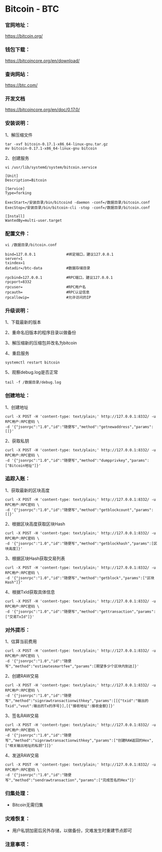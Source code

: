 # Bitcoin - BTC

### 官网地址：
https://bitcoin.org/

### 钱包下载：
https://bitcoincore.org/en/download/

### 查询网站：
https://btc.com/

### 开发文档
https://bitcoincore.org/en/doc/0.17.0/

### 安装说明：
1、解压缩文件
```
tar -xvf bitcoin-0.17.1-x86_64-linux-gnu.tar.gz
mv bitcoin-0.17.1-x86_64-linux-gnu bitcoin
```

2、创建服务
```
vi /usr/lib/systemd/system/bitcoin.service
```
```
[Unit]
Description=Bitcoin

[Service]
Type=forking

ExecStart=/安装目录/bin/bitcoind -daemon -conf=/数据目录/bitcoin.conf
ExecStop=/安装目录/bin/bitcoin-cli -stop -conf=/数据目录/bitcoin.conf

[Install]
WantedBy=multi-user.target
```

### 配置文件：
```
vi /数据目录/bitcoin.conf
```
```
bind=127.0.0.1              #绑定端口，建议127.0.0.1
server=1                    
txindex=1
datadir=/btc-data           #数据存储目录

rpcbind=127.0.0.1           #RPC端口，建议127.0.0.1
rpcport=8332
rpcuser=                    #RPC用户名
rpcauth=                    #RPC认证信息
rpcallowip=                 #允许访问的IP
```

### 升级说明：
1、下载最新的版本

2、重命名旧版本的程序目录以做备份

3、解压缩新的压缩包并改名为bitcoin

4、重启服务
```
systemctl restart bitcoin
```
5、观察debug.log是否正常
```
tail -f /数据目录/debug.log
```

### 创建地址：
1、创建地址
```
curl -X POST -H 'content-type: text/plain;' http://127.0.0.1:8332/ -u RPC用户:RPC密码 \
-d '{"jsonrpc":"1.0","id":"随便写","method":"getnewaddress","params":[]}'  
```
2、获取私钥
```
curl -X POST -H 'content-type: text/plain;' http://127.0.0.1:8332/ -u RPC用户:RPC密码 \
-d '{"jsonrpc":"1.0","id":"随便写","method":"dumpprivkey","params":["Bitcoin地址"]}'
```

### 追踪入账：
1、获取最新的区块高度
```
curl -X POST -H 'content-type: text/plain;' http://127.0.0.1:8332/ -u RPC用户:RPC密码 \
-d '{"jsonrpc":"1.0","id":"随便写","method":"getblockcount","params":[]}'  
```
2、根据区块高度获取区块Hash
```
curl -X POST -H 'content-type: text/plain;' http://127.0.0.1:8332/ -u RPC用户:RPC密码 \
-d '{"jsonrpc":"1.0","id":"随便写","method":"getblockhash","params":[区块高度]}'  
```
3、根据区块Hash获取交易列表
```
curl -X POST -H 'content-type: text/plain;' http://127.0.0.1:8332/ -u RPC用户:RPC密码 \
-d '{"jsonrpc":"1.0","id":"随便写","method":"getblock","params":["区块Hash"]}'  
```
4、根据TxId获取具体信息
```
curl -X POST -H 'content-type: text/plain;' http://127.0.0.1:8332/ -u RPC用户:RPC密码 \
-d '{"jsonrpc":"1.0","id":"随便写","method":"gettransaction","params":["交易TxId"]}'  
```

### 对外提币：
1、估算当前费用
```
curl -X POST -H 'content-type: text/plain;' http://127.0.0.1:8332/ -u RPC用户:RPC密码 \
-d '{"jsonrpc":"1.0","id":"随便写","method":"estimatesmartfee","params":[期望多少个区块内到达]}'  
```

2、创建RAW交易
```
curl -X POST -H 'content-type: text/plain;' http://127.0.0.1:8332/ -u RPC用户:RPC密码 \
-d '{"jsonrpc":"1.0","id":"随便写","method":"signrawtransactionwithkey","params":[[{"txid":"输出的Txid","vout":输出的Tx的序号}],[{"接收地址":接收金额}]}'  
```

3、签名RAW交易
```
curl -X POST -H 'content-type: text/plain;' http://127.0.0.1:8332/ -u RPC用户:RPC密码 \
-d '{"jsonrpc":"1.0","id":"随便写","method":"signrawtransactionwithkey","params":["创建RAW返回的Hex",["相关输出地址的私钥"]]}'  
```

4、发送RAW交易
```
curl -X POST -H 'content-type: text/plain;' http://127.0.0.1:8332/ -u RPC用户:RPC密码 \
-d '{"jsonrpc":"1.0","id":"随便写","method":"sendrawtransaction","params":["完成签名的Hex"]}'  
```

### 归集处理：
* Bitcoin无需归集

### 灾难恢复：
* 用户私钥加密后另外存储，以做备份，灾难发生时重建节点即可

### 注意事项：
